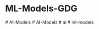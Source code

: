 # ML-Models-GDG
#   A I - M o d e l s  
 #   A I - M o d e l s  
 #   a i  
 #   m l - m o d e l s  
 